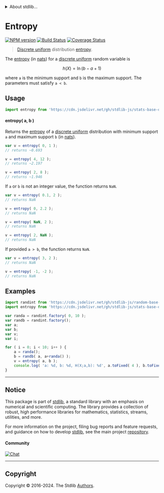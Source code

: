 <!--

@license Apache-2.0

Copyright (c) 2018 The Stdlib Authors.

Licensed under the Apache License, Version 2.0 (the "License");
you may not use this file except in compliance with the License.
You may obtain a copy of the License at

   http://www.apache.org/licenses/LICENSE-2.0

Unless required by applicable law or agreed to in writing, software
distributed under the License is distributed on an "AS IS" BASIS,
WITHOUT WARRANTIES OR CONDITIONS OF ANY KIND, either express or implied.
See the License for the specific language governing permissions and
limitations under the License.

-->


<details>
  <summary>
    About stdlib...
  </summary>
  <p>We believe in a future in which the web is a preferred environment for numerical computation. To help realize this future, we've built stdlib. stdlib is a standard library, with an emphasis on numerical and scientific computation, written in JavaScript (and C) for execution in browsers and in Node.js.</p>
  <p>The library is fully decomposable, being architected in such a way that you can swap out and mix and match APIs and functionality to cater to your exact preferences and use cases.</p>
  <p>When you use stdlib, you can be absolutely certain that you are using the most thorough, rigorous, well-written, studied, documented, tested, measured, and high-quality code out there.</p>
  <p>To join us in bringing numerical computing to the web, get started by checking us out on <a href="https://github.com/stdlib-js/stdlib">GitHub</a>, and please consider <a href="https://opencollective.com/stdlib">financially supporting stdlib</a>. We greatly appreciate your continued support!</p>
</details>

# Entropy

[![NPM version][npm-image]][npm-url] [![Build Status][test-image]][test-url] [![Coverage Status][coverage-image]][coverage-url] <!-- [![dependencies][dependencies-image]][dependencies-url] -->

> [Discrete uniform][discrete-uniform-distribution] distribution [entropy][entropy].

<!-- Section to include introductory text. Make sure to keep an empty line after the intro `section` element and another before the `/section` close. -->

<section class="intro">

The [entropy][entropy] (in [nats][nats]) for a [discrete uniform][discrete-uniform-distribution] random variable is

<!-- <equation class="equation" label="eq:discrete_uniform_entropy" align="center" raw="h\left( X \right) = \ln(b-a+1)" alt="Entropy for a discrete uniform distribution."> -->

```math
h\left( X \right) = \ln(b-a+1)
```

<!-- <div class="equation" align="center" data-raw-text="h\left( X \right) = \ln(b-a+1)" data-equation="eq:discrete_uniform_entropy">
    <img src="https://cdn.jsdelivr.net/gh/stdlib-js/stdlib@591cf9d5c3a0cd3c1ceec961e5c49d73a68374cb/lib/node_modules/@stdlib/stats/base/dists/discrete-uniform/entropy/docs/img/equation_discrete_uniform_entropy.svg" alt="Entropy for a discrete uniform distribution.">
    <br>
</div> -->

<!-- </equation> -->

where `a` is the minimum support and `b` is the maximum support. The parameters must satisfy `a < b`.

</section>

<!-- /.intro -->

<!-- Package usage documentation. -->



<section class="usage">

## Usage

```javascript
import entropy from 'https://cdn.jsdelivr.net/gh/stdlib-js/stats-base-dists-discrete-uniform-entropy@deno/mod.js';
```

#### entropy( a, b )

Returns the [entropy][entropy] of a [discrete uniform][discrete-uniform-distribution] distribution with minimum support `a` and maximum support `b` (in [nats][nats]).

```javascript
var v = entropy( 0, 1 );
// returns ~0.693

v = entropy( 4, 12 );
// returns ~2.197

v = entropy( 2, 8 );
// returns ~1.946
```

If `a` or `b` is not an integer value, the function returns `NaN`.

```javascript
var v = entropy( 0.1, 2 );
// returns NaN

v = entropy( 0, 2.2 );
// returns NaN

v = entropy( NaN, 2 );
// returns NaN

v = entropy( 2, NaN );
// returns NaN
```

If provided `a > b`, the function returns `NaN`.

```javascript
var v = entropy( 3, 2 );
// returns NaN

v = entropy( -1, -2 );
// returns NaN
```

</section>

<!-- /.usage -->

<!-- Package usage notes. Make sure to keep an empty line after the `section` element and another before the `/section` close. -->

<section class="notes">

</section>

<!-- /.notes -->

<!-- Package usage examples. -->

<section class="examples">

## Examples

<!-- eslint no-undef: "error" -->

```javascript
import randint from 'https://cdn.jsdelivr.net/gh/stdlib-js/random-base-discrete-uniform@deno/mod.js';
import entropy from 'https://cdn.jsdelivr.net/gh/stdlib-js/stats-base-dists-discrete-uniform-entropy@deno/mod.js';

var randa = randint.factory( 0, 10 );
var randb = randint.factory();
var a;
var b;
var v;
var i;

for ( i = 0; i < 10; i++ ) {
    a = randa();
    b = randb( a, a+randa() );
    v = entropy( a, b );
    console.log( 'a: %d, b: %d, H(X;a,b): %d', a.toFixed( 4 ), b.toFixed( 4 ), v.toFixed( 4 ) );
}
```

</section>

<!-- /.examples -->

<!-- Section to include cited references. If references are included, add a horizontal rule *before* the section. Make sure to keep an empty line after the `section` element and another before the `/section` close. -->

<section class="references">

</section>

<!-- /.references -->

<!-- Section for related `stdlib` packages. Do not manually edit this section, as it is automatically populated. -->

<section class="related">

</section>

<!-- /.related -->

<!-- Section for all links. Make sure to keep an empty line after the `section` element and another before the `/section` close. -->


<section class="main-repo" >

* * *

## Notice

This package is part of [stdlib][stdlib], a standard library with an emphasis on numerical and scientific computing. The library provides a collection of robust, high performance libraries for mathematics, statistics, streams, utilities, and more.

For more information on the project, filing bug reports and feature requests, and guidance on how to develop [stdlib][stdlib], see the main project [repository][stdlib].

#### Community

[![Chat][chat-image]][chat-url]

---

## Copyright

Copyright &copy; 2016-2024. The Stdlib [Authors][stdlib-authors].

</section>

<!-- /.stdlib -->

<!-- Section for all links. Make sure to keep an empty line after the `section` element and another before the `/section` close. -->

<section class="links">

[npm-image]: http://img.shields.io/npm/v/@stdlib/stats-base-dists-discrete-uniform-entropy.svg
[npm-url]: https://npmjs.org/package/@stdlib/stats-base-dists-discrete-uniform-entropy

[test-image]: https://github.com/stdlib-js/stats-base-dists-discrete-uniform-entropy/actions/workflows/test.yml/badge.svg?branch=main
[test-url]: https://github.com/stdlib-js/stats-base-dists-discrete-uniform-entropy/actions/workflows/test.yml?query=branch:main

[coverage-image]: https://img.shields.io/codecov/c/github/stdlib-js/stats-base-dists-discrete-uniform-entropy/main.svg
[coverage-url]: https://codecov.io/github/stdlib-js/stats-base-dists-discrete-uniform-entropy?branch=main

<!--

[dependencies-image]: https://img.shields.io/david/stdlib-js/stats-base-dists-discrete-uniform-entropy.svg
[dependencies-url]: https://david-dm.org/stdlib-js/stats-base-dists-discrete-uniform-entropy/main

-->

[chat-image]: https://img.shields.io/gitter/room/stdlib-js/stdlib.svg
[chat-url]: https://app.gitter.im/#/room/#stdlib-js_stdlib:gitter.im

[stdlib]: https://github.com/stdlib-js/stdlib

[stdlib-authors]: https://github.com/stdlib-js/stdlib/graphs/contributors

[umd]: https://github.com/umdjs/umd
[es-module]: https://developer.mozilla.org/en-US/docs/Web/JavaScript/Guide/Modules

[deno-url]: https://github.com/stdlib-js/stats-base-dists-discrete-uniform-entropy/tree/deno
[umd-url]: https://github.com/stdlib-js/stats-base-dists-discrete-uniform-entropy/tree/umd
[esm-url]: https://github.com/stdlib-js/stats-base-dists-discrete-uniform-entropy/tree/esm
[branches-url]: https://github.com/stdlib-js/stats-base-dists-discrete-uniform-entropy/blob/main/branches.md

[discrete-uniform-distribution]: https://en.wikipedia.org/wiki/Discrete_uniform_distribution

[entropy]: https://en.wikipedia.org/wiki/Entropy_%28information_theory%29

[nats]: https://en.wikipedia.org/wiki/Nat_%28unit%29

</section>

<!-- /.links -->
